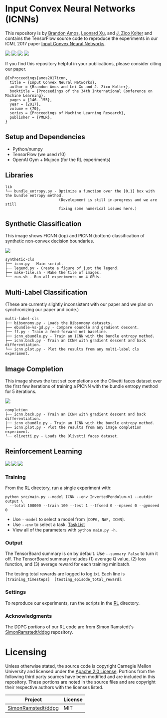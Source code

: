 # Input Convex Neural Networks (ICNNs)

This repository is by [Brandon Amos](http://bamos.github.io),
[Leonard Xu](https://github.com/Leonard-Xu),
and [J. Zico Kolter](http://zicokolter.com)
and contains the TensorFlow source code to reproduce the
experiments in our ICML 2017 paper
[Input Convex Neural Networks](http://arxiv.org/abs/1609.07152).

![](/RL/misc/pendulum.gif)
![](/RL/misc/reacher.gif)
![](/RL/misc/halfcheetah.gif)
![](/images/completion.gif)

If you find this repository helpful in your publications,
please consider citing our paper.

```
@InProceedings{amos2017icnn,
  title = {Input Convex Neural Networks},
  author = {Brandon Amos and Lei Xu and J. Zico Kolter},
  booktitle = {Proceedings of the 34th International Conference on Machine Learning},
  pages = {146--155},
  year = {2017},
  volume = {70},
  series = {Proceedings of Machine Learning Research},
  publisher = {PMLR},
}
```

## Setup and Dependencies

+ Python/numpy
+ TensorFlow (we used r10)
+ OpenAI Gym + Mujoco (for the RL experiments)

## Libraries

```
lib
└── bundle_entropy.py - Optimize a function over the [0,1] box with the bundle entropy method.
                        (Development is still in-progress and we are still
                        fixing some numerical issues here.)
```

## Synthetic Classification

This image shows FICNN (top) and PICNN (bottom) classification of synthetic
non-convex decision boundaries.

![](/images/synthetic.png)

```
synthetic-cls
├── icnn.py - Main script.
├── legend.py - Create a figure of just the legend.
├── make-tile.sh - Make the tile of images.
└── run.sh - Run all experiments on 4 GPUs.
```

## Multi-Label Classification

(These are currently slightly inconsistent with our paper
and we plan on synchronizing our paper and code.)

```
multi-label-cls
├── bibsonomy.py - Loads the Bibsonomy datasets.
├── ebundle-vs-gd.py - Compare ebundle and gradient descent.
├── ff.py - Train a feed-forward net baseline.
├── icnn_ebundle.py - Train an ICNN with the bundle entropy method.
├── icnn.back.py - Train an ICNN with gradient descent and back differentiation.
└── icnn.plot.py - Plot the results from any multi-label cls experiment.
```

## Image Completion

This image shows the test set completions on the Olivetti faces dataset over
the first few iterations of training a PICNN with the bundle entropy method
for 5 iterations.

![](/images/completion.gif)

```
completion
├── icnn.back.py - Train an ICNN with gradient descent and back differentiation.
├── icnn_ebundle.py - Train an ICNN with the bundle entropy method.
├── icnn.plot.py - Plot the results from any image completion experiment.
└── olivetti.py - Loads the Olivetti faces dataset.
```

## Reinforcement Learning

![](/RL/misc/pendulum.gif)
![](/RL/misc/reacher.gif)
![](/RL/misc/halfcheetah.gif)

### Training

From the [RL](/RL) directory, run a single experiment with:

```
python src/main.py --model ICNN --env InvertedPendulum-v1 --outdir output \
  --total 100000 --train 100 --test 1 --tfseed 0 --npseed 0 --gymseed 0
```

+ Use `--model` to select a model from `[DDPG, NAF, ICNN]`.
+ Use `--env` to select a task. [TaskList](https://gym.openai.com/envs#mujoco)
+ View all of the parameters with `python main.py -h`.

### Output

The TensorBoard summary is on by default. Use `--summary False` to
turn it off. The TensorBoard summary includes (1) average Q value, (2)
loss function, and (3) average reward for each training minibatch.

The testing total rewards are logged to log.txt.
Each line is `[training_timesteps]	[testing_episode_total_reward]`.

### Settings

To reproduce our experiments, run the scripts in the
[RL](/RL) directory.

### Acknowledgments
The DDPG portions of our RL code are from
Simon Ramstedt's
[SimonRamstedt/ddpg](https://github.com/SimonRamstedt/ddpg)
repository.

# Licensing

Unless otherwise stated, the source code is copyright
Carnegie Mellon University and licensed under the
[Apache 2.0 License](./LICENSE).
Portions from the following third party sources have
been modified and are included in this repository.
These portions are noted in the source files and are
copyright their respective authors with
the licenses listed.

Project | License
---|---|
| [SimonRamstedt/ddpg](https://github.com/SimonRamstedt/ddpg) | MIT |
